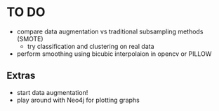 # TO DO

- compare data augmentation vs traditional subsampling methods (SMOTE)
    - try classification and clustering on real data    
- perform smoothing using bicubic interpolaion in opencv or PILLOW

## Extras

- start data augmentation!
- play around with Neo4j for plotting graphs